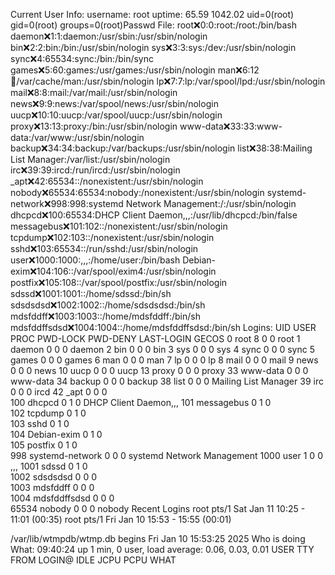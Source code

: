Current User Info:
username: root
uptime:
65.59 1042.02
uid=0(root)
gid=0(root)
groups=0(root)Passwd File:
root:x:0:0:root:/root:/bin/bash
daemon:x:1:1:daemon:/usr/sbin:/usr/sbin/nologin
bin:x:2:2:bin:/bin:/usr/sbin/nologin
sys:x:3:3:sys:/dev:/usr/sbin/nologin
sync:x:4:65534:sync:/bin:/bin/sync
games:x:5:60:games:/usr/games:/usr/sbin/nologin
man:x:6:12:man:/var/cache/man:/usr/sbin/nologin
lp:x:7:7:lp:/var/spool/lpd:/usr/sbin/nologin
mail:x:8:8:mail:/var/mail:/usr/sbin/nologin
news:x:9:9:news:/var/spool/news:/usr/sbin/nologin
uucp:x:10:10:uucp:/var/spool/uucp:/usr/sbin/nologin
proxy:x:13:13:proxy:/bin:/usr/sbin/nologin
www-data:x:33:33:www-data:/var/www:/usr/sbin/nologin
backup:x:34:34:backup:/var/backups:/usr/sbin/nologin
list:x:38:38:Mailing List Manager:/var/list:/usr/sbin/nologin
irc:x:39:39:ircd:/run/ircd:/usr/sbin/nologin
_apt:x:42:65534::/nonexistent:/usr/sbin/nologin
nobody:x:65534:65534:nobody:/nonexistent:/usr/sbin/nologin
systemd-network:x:998:998:systemd Network Management:/:/usr/sbin/nologin
dhcpcd:x:100:65534:DHCP Client Daemon,,,:/usr/lib/dhcpcd:/bin/false
messagebus:x:101:102::/nonexistent:/usr/sbin/nologin
tcpdump:x:102:103::/nonexistent:/usr/sbin/nologin
sshd:x:103:65534::/run/sshd:/usr/sbin/nologin
user:x:1000:1000:,,,:/home/user:/bin/bash
Debian-exim:x:104:106::/var/spool/exim4:/usr/sbin/nologin
postfix:x:105:108::/var/spool/postfix:/usr/sbin/nologin
sdssd:x:1001:1001::/home/sdssd:/bin/sh
sdsdsdsd:x:1002:1002::/home/sdsdsdsd:/bin/sh
mdsfddff:x:1003:1003::/home/mdsfddff:/bin/sh
mdsfddffsdsd:x:1004:1004::/home/mdsfddffsdsd:/bin/sh
Logins:
  UID USER            PROC PWD-LOCK PWD-DENY LAST-LOGIN GECOS
    0 root               8        0        0            root
    1 daemon             0        0        0            daemon
    2 bin                0        0        0            bin
    3 sys                0        0        0            sys
    4 sync               0        0        0            sync
    5 games              0        0        0            games
    6 man                0        0        0            man
    7 lp                 0        0        0            lp
    8 mail               0        0        0            mail
    9 news               0        0        0            news
   10 uucp               0        0        0            uucp
   13 proxy              0        0        0            proxy
   33 www-data           0        0        0            www-data
   34 backup             0        0        0            backup
   38 list               0        0        0            Mailing List Manager
   39 irc                0        0        0            ircd
   42 _apt               0        0        0            
  100 dhcpcd             0        1        0            DHCP Client Daemon,,,
  101 messagebus         0        1        0            
  102 tcpdump            0        1        0            
  103 sshd               0        1        0            
  104 Debian-exim        0        1        0            
  105 postfix            0        1        0            
  998 systemd-network    0        0        0            systemd Network Management
 1000 user               1        0        0            ,,,
 1001 sdssd              0        1        0            
 1002 sdsdsdsd           0        0        0            
 1003 mdsfddff           0        0        0            
 1004 mdsfddffsdsd       0        0        0            
65534 nobody             0        0        0            nobody
Recent Logins
root     pts/1                         Sat Jan 11 10:25 - 11:01  (00:35)
root     pts/1                         Fri Jan 10 15:53 - 15:55  (00:01)

/var/lib/wtmpdb/wtmp.db begins Fri Jan 10 15:53:25 2025
Who is doing What:
 09:40:24 up 1 min,  0 user,  load average: 0.06, 0.03, 0.01
USER     TTY      FROM             LOGIN@   IDLE   JCPU   PCPU WHAT
